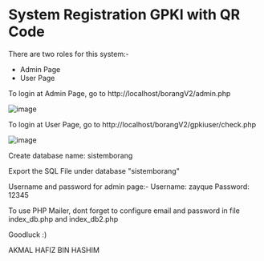 # System Registration GPKI with QR Code

There are two roles for this system:-
- Admin Page
- User Page

To login at Admin Page, go to http://localhost/borangV2/admin.php

![image](https://user-images.githubusercontent.com/47094871/191638551-d3d7e29f-d964-451a-8df8-072ca4f692a5.png)

To login at User Page, go to http://localhost/borangV2/gpkiuser/check.php

![image](https://user-images.githubusercontent.com/47094871/191638743-7344dd39-2b64-4bc3-84ac-8a9633d60544.png)

Create database name: sistemborang

Export the SQL File under database "sistemborang"

Username and password for admin page:-
Username: zayque
Password: 12345

To use PHP Mailer, dont forget to configure email and password in file index_db.php and index_db2.php

Goodluck :)

AKMAL HAFIZ BIN HASHIM


